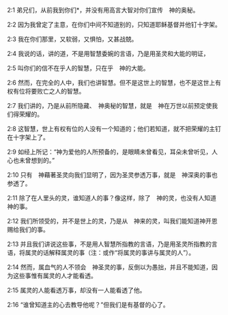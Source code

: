 <a id="1"></a>2:1  弟兄们，从前我到你们*，并没有用高言大智对你们宣传　神的奥秘。  

<a id="2"></a>2:2  因为我曾定了主意，在你们中间不知道别的，只知道耶稣基督并他钉十字架。  

<a id="3"></a>2:3  我在你们那里，又软弱，又惧怕，又甚战兢。  

<a id="4"></a>2:4  我说的话，讲的道，不是用智慧委婉的言语，乃是用圣灵和大能的明证，  

<a id="5"></a>2:5  叫你们的信不在乎人的智慧，只在乎　神的大能。  

<a id="6"></a>2:6  然而，在完全的人中，我们也讲智慧。但不是这世上的智慧，也不是这世上有权有位将要败亡之人的智慧。  

<a id="7"></a>2:7  我们讲的，乃是从前所隐藏、　神奥秘的智慧，就是　神在万世以前预定使我们得荣耀的。  

<a id="8"></a>2:8  这智慧，世上有权有位的人没有一个知道的；他们若知道，就不把荣耀的主钉在十字架上了。  

<a id="9"></a>2:9  如经上所记：“神为爱他的人所预备的，是眼睛未曾看见，耳朵未曾听见，人心也未曾想到的。”  

<a id="10"></a>2:10  只有　神藉著圣灵向我们显明了，因为圣灵参透万事，就是　神深奥的事也参透了。  

<a id="11"></a>2:11  除了在人里头的灵，谁知道人的事？像这样，除了　神的灵，也没有人知道　神的事。  

<a id="12"></a>2:12  我们所领受的，并不是世上的灵，乃是从　神来的灵，叫我们能知道神开恩赐给我们的事。  

<a id="13"></a>2:13  并且我们讲说这些事，不是用人智慧所指教的言语，乃是用圣灵所指教的言语，将属灵的话解释属灵的事（注：或作“将属灵的事讲与属灵的人”）。  

<a id="14"></a>2:14  然而，属血气的人不领会　神圣灵的事，反倒以为愚拙，并且不能知道，因为这些事惟有属灵的人才能看透。  

<a id="15"></a>2:15  属灵的人能看透万事，却没有一人能看透了他。  

<a id="16"></a>2:16  “谁曾知道主的心去教导他呢？”但我们是有基督的心了。  
